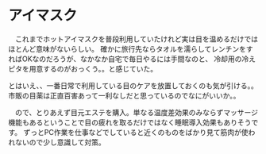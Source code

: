 # アイマスク

　これまでホットアイマスクを普段利用していたけれど実は目を温めるだけではほとんど意味がないらしい。
確かに旅行先ならタオルを濡らしてレンチンをすればOKなのだろうが、なかなか自宅で毎日やるには手間なのと、
冷却用の冷えピタを用意するのがおっくう。。と感じていた。

とはいえ、、一番日常で利用している目のケアを放置しておくのも気が引ける。。市販の目薬は正直百害あって一利なしだと思っているのでなにがいいか。。

　ので、とりあえず目元エステを購入。単なる温度差効果のみならずマッサージ機能もあるということで目の疲れを取るだけではなく睡眠導入効果もありそうです。
 ずっとPC作業を仕事などでしていると近くのものをばかり見て筋肉が使われないので少し意識して対策。
